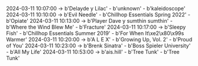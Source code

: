 2024-03-11 10:07:00 -> b'Delayde y Lilac' - b'unknown' - b'kaleidoscope'
2024-03-11 10:10:00 -> b'Evil Needle' - b'Chillhop Essentials Spring 2022' - b'Opiate'
2024-03-11 10:13:00 -> b'Player Dave y sumthin sumthin' - b'Where the Wind Blew Me' - b'Fracture'
2024-03-11 10:17:00 -> b'Sleepy Fish' - b'Chillhop Essentials Summer 2019' - b'For When It\xe2\x80\x99s Warmer'
2024-03-11 10:20:00 -> b'A L E X' - b'Growing Up, Vol. 2' - b'Proud of You'
2024-03-11 10:23:00 -> b'Brenk Sinatra' - b'Boss Spieler University' - b'All My Life'
2024-03-11 10:53:00 -> b'ais.hill' - b'Tree Tunk' - b'Tree Tunk'
